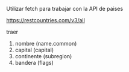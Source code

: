Utilizar fetch para trabajar con la API de paises

https://restcountries.com/v3/all

traer
1. nombre (name.common)
2. capital (capital)
3. continente (subregion)
4. bandera (flags)